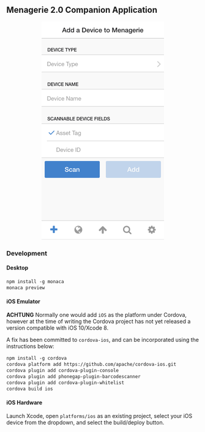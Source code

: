 ## Menagerie 2.0 Companion Application

<div style="text-align:center"><img src="menagerie-frontend.png"/></div>

### Development

#### Desktop

```
npm install -g monaca
monaca preview
```

#### iOS Emulator

**ACHTUNG**
Normally one would add `iOS` as the platform under Cordova, however at the time
of writing the Cordova project has not yet released a version compatible with 
iOS 10/Xcode 8.

A fix has been committed to `cordova-ios`, and can be incorporated using the
instructions below:

```
npm install -g cordova
cordova platform add https://github.com/apache/cordova-ios.git
cordova plugin add cordova-plugin-console
cordova plugin add phonegap-plugin-barcodescanner
cordova plugin add cordova-plugin-whitelist
cordova build ios
```

#### iOS Hardware

Launch Xcode, open `platforms/ios` as an existing project, select your iOS 
device from the dropdown, and select the build/deploy button.

